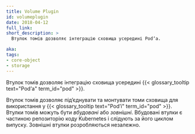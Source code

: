 ```yaml
---
title: Volume Plugin
id: volumeplugin
date: 2018-04-12
full_link: 
short_description: >
  Втулок томів дозволяє інтеграцію сховища усередині Podʼа.

aka: 
tags:
- core-object
- storage
---
```


Втулок томів дозволяє інтеграцію сховища усередині {{< glossary_tooltip text="Podʼа" term_id="pod" >}}.

<!--more-->

Втулок томів дозволяє підʼєднувати та монтувати томи сховища для використання у {{< glossary_tooltip text="Podʼі" term_id="pod" >}}. Втулки томів можуть бути _вбудовані_ або _зовнішні_. Вбудовані втулки є частиною репозиторію коду Kubernetes і слідують за його циклом випуску. Зовнішні втулки розробляються незалежно.
